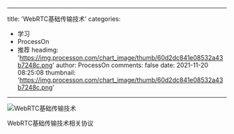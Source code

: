 
---
title: 'WebRTC基础传输技术'
categories: 
 - 学习
 - ProcessOn
 - 推荐
headimg: 'https://img.processon.com/chart_image/thumb/60d2dc841e08532a43b7248c.png'
author: ProcessOn
comments: false
date: 2021-11-20 08:25:08
thumbnail: 'https://img.processon.com/chart_image/thumb/60d2dc841e08532a43b7248c.png'
---

<div>   
<img class="thumb" alt="WebRTC基础传输技术" src="https://img.processon.com/chart_image/thumb/60d2dc841e08532a43b7248c.png" referrerpolicy="no-referrer">
<p>WebRTC基础传输技术相关协议</p>  
</div>
            